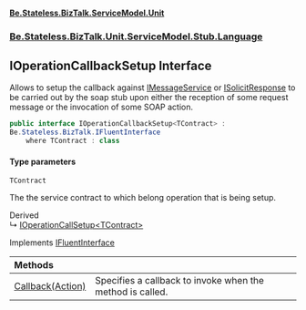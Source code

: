 #### [Be.Stateless.BizTalk.ServiceModel.Unit](README.md 'README')
### [Be.Stateless.BizTalk.Unit.ServiceModel.Stub.Language](Be.Stateless.BizTalk.Unit.ServiceModel.Stub.Language.md 'Be.Stateless.BizTalk.Unit.ServiceModel.Stub.Language')

## IOperationCallbackSetup<TContract> Interface

Allows to setup the callback against [IMessageService](IMessageService.md 'Be.Stateless.BizTalk.Unit.ServiceModel.Channels.IMessageService') or [ISolicitResponse](ISolicitResponse.md 'Be.Stateless.BizTalk.Unit.ServiceModel.Stub.ISolicitResponse') to be carried out
by the soap stub upon either the reception of some request message or the invocation of some SOAP action.

```csharp
public interface IOperationCallbackSetup<TContract> :
Be.Stateless.BizTalk.IFluentInterface
    where TContract : class
```
#### Type parameters

<a name='Be.Stateless.BizTalk.Unit.ServiceModel.Stub.Language.IOperationCallbackSetup_TContract_.TContract'></a>

`TContract`

The the service contract to which belong operation that is being setup.

Derived  
&#8627; [IOperationCallSetup&lt;TContract&gt;](IOperationCallSetup_TContract_.md 'Be.Stateless.BizTalk.Unit.ServiceModel.Stub.Language.IOperationCallSetup<TContract>')

Implements [IFluentInterface](IFluentInterface.md 'Be.Stateless.BizTalk.IFluentInterface')

| Methods | |
| :--- | :--- |
| [Callback(Action)](IOperationCallbackSetup_TContract_.Callback(Action).md 'Be.Stateless.BizTalk.Unit.ServiceModel.Stub.Language.IOperationCallbackSetup<TContract>.Callback(System.Action)') | Specifies a callback to invoke when the method is called. |
